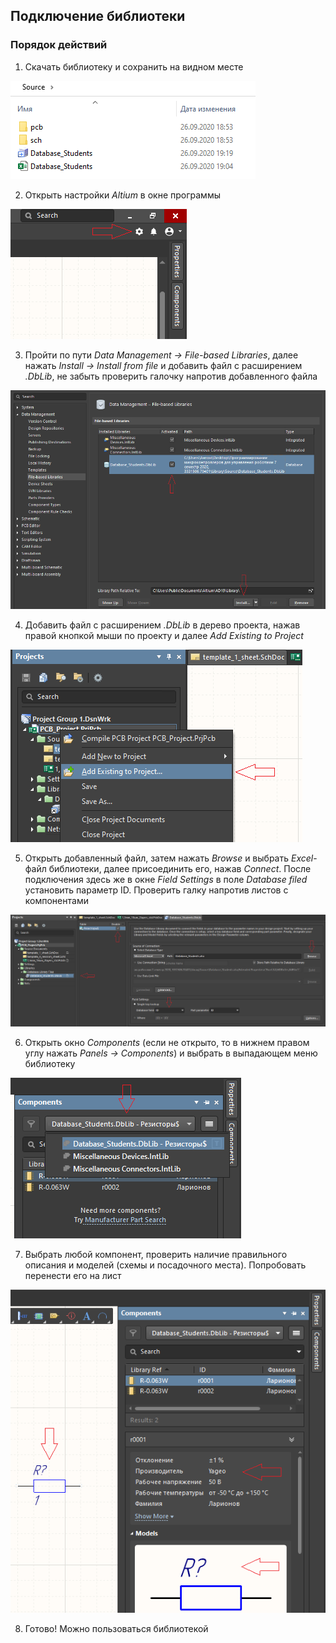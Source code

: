 ## Подключение библиотеки
### Порядок действий

1. Скачать библиотеку и сохранить на видном месте

![add_library_1](images/add_library/add_library_1.png)

2. Открыть настройки _Altium_ в окне программы

![add_library_2](images/add_library/add_library_2.png)

3. Пройти по пути _Data Management -> File-based Libraries_, далее нажать _Install -> Install from file_ и добавить файл с расширением _.DbLib_, не забыть проверить галочку напротив добавленного файла

![add_library_3](images/add_library/add_library_3.png)

4. Добавить файл с расширением _.DbLib_ в дерево проекта, нажав правой кнопкой мыши по проекту и далее _Add Existing to Project_

![add_library_4](images/add_library/add_library_4.png)

5. Открыть добавленный файл, затем нажать _Browse_ и выбрать _Excel_-файл библиотеки, далее присоединить его, нажав _Connect_. После подключения здесь же в окне _Field Settings_ в поле _Database filed_ установить параметр ID. Проверить галку напротив листов с компонентами

![add_library_5](images/add_library/add_library_5.png)

6. Открыть окно _Components_ (если не открыто, то в нижнем правом углу нажать _Panels -> Components_) и выбрать в выпадающем меню библиотеку

![add_library_6](images/add_library/add_library_6.png)

7. Выбрать любой компонент, проверить наличие правильного описания и моделей (схемы и посадочного места). Попробовать перенести его на лист

![add_library_7](images/add_library/add_library_7.png)

8. Готово! Можно пользоваться библиотекой
